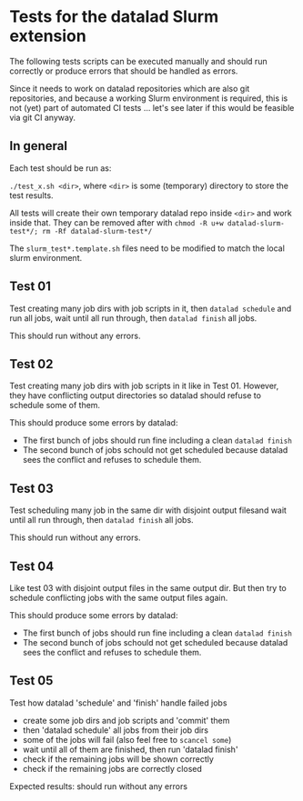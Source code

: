 # Tests for the datalad Slurm extension

The following tests scripts can be executed manually and should run correctly or produce errors that should be handled as errors.

Since it needs to work on datalad repositories which are also git repositories, and because a working Slurm environment is required, this is not (yet) part of automated CI tests ... let's see later if this would be feasible via git CI anyway.



## In general

Each test should be run as:

`./test_x.sh <dir>`, where `<dir>` is some (temporary) directory to store the test results.

All tests will create their own temporary datalad repo inside `<dir>` and work inside that. They can be removed after with `chmod -R u+w datalad-slurm-test*/; rm -Rf datalad-slurm-test*/`

The `slurm_test*.template.sh` files need to be modified to match the local slurm environment.

## Test 01

Test creating many job dirs with job scripts in it, then `datalad schedule` and run all jobs, wait until all run through, then `datalad finish` all jobs.

This should run without any errors.

## Test 02

Test creating many job dirs with job scripts in it like in Test 01. However, they have conflicting output directories so datalad should refuse to schedule some of them.

This should produce some errors by datalad:
* The first bunch of jobs should run fine including a clean `datalad finish`
* The second bunch of jobs schould not get scheduled because datalad sees the conflict and refuses to schedule them.

## Test 03

Test scheduling many job in the same dir with disjoint output filesand wait until all run through, then `datalad finish` all jobs.

This should run without any errors.

## Test 04

Like test 03 with disjoint output files in the same output dir. But then try to schedule conflicting jobs with the same output files again.

This should produce some errors by datalad:
* The first bunch of jobs should run fine including a clean `datalad finish`
* The second bunch of jobs schould not get scheduled because datalad sees the conflict and refuses to schedule them.

## Test 05

Test how datalad 'schedule' and 'finish' handle failed jobs
* create some job dirs and job scripts and 'commit' them
* then 'datalad schedule' all jobs from their job dirs
* some of the jobs will fail (also feel free to `scancel some`)
* wait until all of them are finished, then run 'datalad finish'
* check if the remaining jobs will be shown correctly
* check if the remaining jobs are correctly closed


Expected results: should run without any errors
